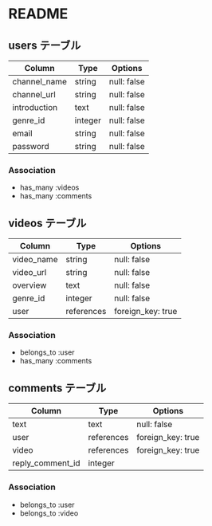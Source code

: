# README

## users テーブル

| Column       | Type    | Options     |
| ------------ | ------- | ----------- |
| channel_name | string  | null: false |
| channel_url  | string  | null: false |
| introduction | text    | null: false |
| genre_id     | integer | null: false |
| email        | string  | null: false |
| password     | string  | null: false |

### Association

- has_many :videos
- has_many :comments

## videos テーブル

| Column       | Type       | Options           |
| ------------ | ---------- | ----------------- |
| video_name   | string     | null: false       |
| video_url    | string     | null: false       |
| overview     | text       | null: false       |
| genre_id     | integer    | null: false       |
| user         | references | foreign_key: true |

### Association

- belongs_to :user
- has_many :comments

## comments テーブル

| Column           | Type       | Options           |
| ---------------- | ---------- | ----------------- |
| text             | text       | null: false       |
| user             | references | foreign_key: true |
| video            | references | foreign_key: true |
| reply_comment_id | integer    |                   |

### Association

- belongs_to :user
- belongs_to :video